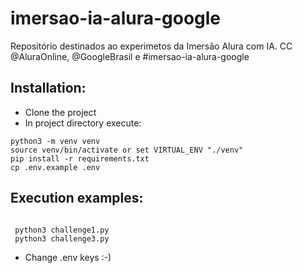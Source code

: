 # imersao-ia-alura-google
Repositório destinados ao experimetos da Imersão Alura com IA. CC @AluraOnline, @GoogleBrasil e #imersao-ia-alura-google

## Installation:
* Clone the project
* In project directory execute:
```shell
python3 -m venv venv
source venv/bin/activate or set VIRTUAL_ENV "./venv"   
pip install -r requirements.txt
cp .env.example .env 
 ```

## Execution examples:
```shell

 python3 challenge1.py  
 python3 challenge3.py  
 ```

* Change .env keys :-) 